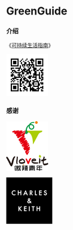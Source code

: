 # GreenGuide

### 介绍
《[可持续生活指南](https://greenguide.readthedocs.io/)》



![](_static/images/qrcode_long.png)



### 感谢

![](_static/images/vloveit_logo.png)

![](_static/images/ck_logo_123x123.png)



